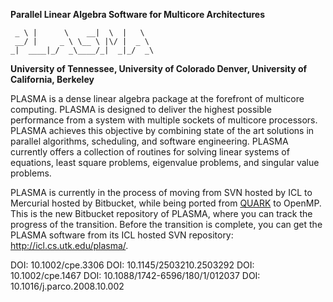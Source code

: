 **Parallel Linear Algebra Software for Multicore Architectures**

~~~~
 _ \ |      \    __|  \  |   \
 __/ |     _ \ \__ \ |\/ |  _ \
_|  ____|_/  _\____/_|  _|_/  _\
~~~~

**University of Tennessee, University of Colorado Denver, University of California, Berkeley**

PLASMA is a dense linear algebra package at the forefront of multicore computing.
PLASMA is designed to deliver the highest possible performance from a system with
multiple sockets of multicore processors. PLASMA achieves this objective
by combining state of the art solutions in parallel algorithms, scheduling,
and software engineering. PLASMA currently offers a collection of routines
for solving linear systems of equations, least square problems, eigenvalue problems,
and singular value problems.

PLASMA is currently in the process of moving from SVN hosted by ICL to Mercurial
hosted by Bitbucket, while being ported from [QUARK](icl.cs.utk.edu/quark/) to OpenMP.
This is the new Bitbucket repository of PLASMA, where you can track the progress
of the transition. Before the transition is complete, you can get the PLASMA
software from its ICL hosted SVN repository: http://icl.cs.utk.edu/plasma/.



DOI: 10.1002/cpe.3306
DOI: 10.1145/2503210.2503292
DOI: 10.1002/cpe.1467
DOI: 10.1088/1742-6596/180/1/012037
DOI: 10.1016/j.parco.2008.10.002